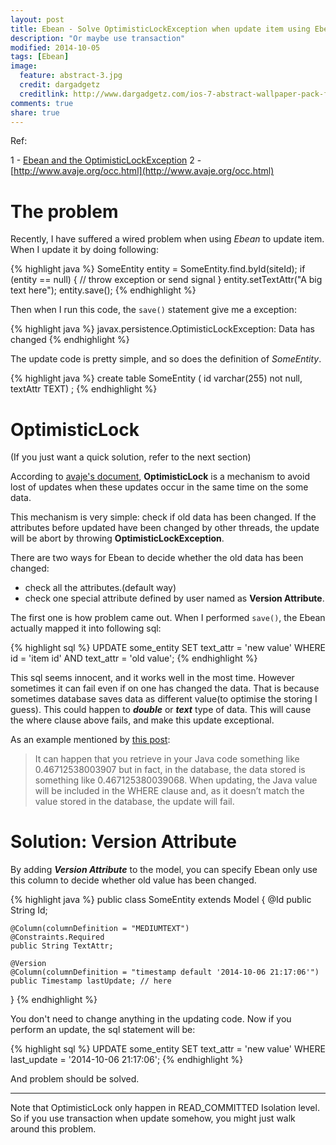 ```yaml
---
layout: post
title: Ebean - Solve OptimisticLockException when update item using Ebean
description: "Or maybe use transaction"
modified: 2014-10-05
tags: [Ebean]
image:
  feature: abstract-3.jpg
  credit: dargadgetz
  creditlink: http://www.dargadgetz.com/ios-7-abstract-wallpaper-pack-for-iphone-5-and-ipod-touch-retina/
comments: true
share: true
---
```



Ref:

1 - [Ebean and the OptimisticLockException](http://blog.matthieuguillermin.fr/2012/11/ebean-and-the-optimisticlockexception/)
2 - [http://www.avaje.org/occ.html](http://www.avaje.org/occ.html)

# The problem

Recently, I have suffered a wired problem when using *Ebean* to update item. When I update it by doing following:

{% highlight java %}
SomeEntity entity = SomeEntity.find.byId(siteId);
if (entity == null) {
    // throw exception or send signal
}
entity.setTextAttr("A big text here");
entity.save();
{% endhighlight %}

Then when I run this code, the `save()` statement give me a exception:

{% highlight java %}
javax.persistence.OptimisticLockException: Data has changed
{% endhighlight %}

The update code is pretty simple, and so does the definition of *SomeEntity*.

{% highlight java %}
create table SomeEntity (
  id                        varchar(255) not null,
  textAttr                  TEXT)
;
{% endhighlight %}

# OptimisticLock

(If you just want a quick solution, refer to the next section)

According to [avaje's document](http://www.avaje.org/occ.html), **OptimisticLock** is a mechanism to avoid lost of updates when these updates occur in the same time on the some data.

This mechanism is very simple: check if old data has been changed. If the attributes before updated have been changed by other threads, the update will be abort by throwing **OptimisticLockException**.

There are two ways for Ebean to decide whether the old data has been changed:

- check all the attributes.(default way)
- check one special attribute defined by user named as **Version Attribute**.

The first one is how problem came out. When I performed `save()`, the Ebean actually mapped it into following sql:

{% highlight sql %}
UPDATE some_entity SET text_attr = 'new value' WHERE id = 'item id' AND text_attr = 'old value';
{% endhighlight %}

This sql seems innocent, and it works well in the most time. However sometimes it can fail even if on one has changed the data. That is because sometimes database saves data as different value(to optimise the storing I guess). This could happen to ***double*** or ***text*** type of data. This will cause the where clause above fails, and make this update exceptional.


As an example mentioned by [this post](http://blog.matthieuguillermin.fr/2012/11/ebean-and-the-optimisticlockexception/):

> It can happen that you retrieve in your Java code something like 0.46712538003907 but in fact, in the database, the data stored is something like 0.467125380039068. When updating, the Java value will be included in the WHERE clause and, as it doesn’t match the value stored in the database, the update will fail.


# Solution: Version Attribute

By adding ***Version Attribute*** to the model, you can specify Ebean only use this column to decide whether old value has been changed.

{% highlight java %}
public class SomeEntity extends Model {
    @Id
    public String Id;

    @Column(columnDefinition = "MEDIUMTEXT")
    @Constraints.Required
    public String TextAttr;

    @Version
    @Column(columnDefinition = "timestamp default '2014-10-06 21:17:06'")
    public Timestamp lastUpdate; // here
}
{% endhighlight %}

You don't need to change anything in the updating code. Now if you perform an update, the sql statement will be:


{% highlight sql %}
UPDATE some_entity SET text_attr = 'new value' WHERE last_update = '2014-10-06 21:17:06';
{% endhighlight %}

And problem should be solved.

***

Note that OptimisticLock only happen in READ_COMMITTED Isolation level. So if you use transaction when update somehow, you might just walk around this problem.
